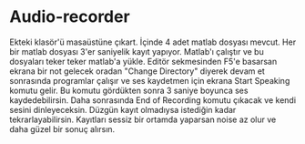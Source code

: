 # Audio-recorder
Ekteki klasör'ü masaüstüne çıkart. İçinde 4 adet matlab dosyası mevcut. Her bir matlab dosyası 3'er saniyelik kayıt yapıyor.
Matlab'ı çalıştır ve bu dosyaları teker teker matlab'a yükle. Editör sekmesinden F5'e basarsan ekrana bir not gelecek oradan "Change Directory" diyerek devam et sonrasında programlar çalışır ve ses kaydetmen için ekrana Start Speaking komutu gelir. Bu komutu gördükten sonra 3 saniye boyunca ses kaydedebilirsin. Daha sonrasında End of Recording komutu çıkacak ve kendi sesini dinleyeceksin. 
Düzgün kayıt olmadıysa istediğin kadar tekrarlayabilirsin. Kayıtları sessiz bir ortamda yaparsan noise az olur ve daha güzel bir sonuç alırsın.
